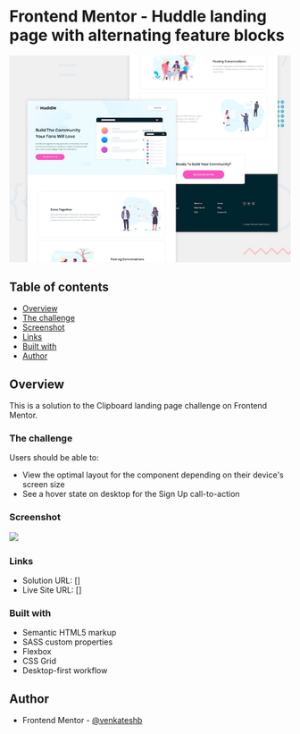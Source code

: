 # Frontend Mentor - Huddle landing page with alternating feature blocks

![Design preview for the Huddle landing page with alternating feature blocks coding challenge](./design/desktop-preview.jpg)


## Table of contents

- [Overview](#overview)
- [The challenge](#the-challenge)
- [Screenshot](#screenshot)
- [Links](#links)
- [Built with](#built-with)
- [Author](#author)

## Overview

This is a solution to the Clipboard landing page challenge on Frontend Mentor.

### The challenge

Users should be able to:

- View the optimal layout for the component depending on their device's screen size
- See a hover state on desktop for the Sign Up call-to-action

### Screenshot

![](screenshot/screenshot.png)

### Links

- Solution URL: []
- Live Site URL: []

### Built with

- Semantic HTML5 markup
- SASS custom properties
- Flexbox
- CSS Grid
- Desktop-first workflow

## Author

- Frontend Mentor - [@venkateshb](https://www.frontendmentor.io/profile/venkateshbaddela)
